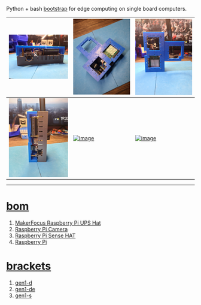 Python + bash <a href="https://github.com/kamangir/blue-sbc">bootstrap</a> for edge computing on single board computers.

| [![image](../images/skateboard-2.jpg)](#) | [![image](../images/skateboard-3.jpg)](#) | [![image](../images/skateboard-4.jpg)](#) |
| --- | --- | --- |
| [![image](../images/skateboard-5.jpg)](#) | [![image](../images/skateboard-6.jpg)](#) | [![image](../images/skateboard-7.jpg)](#) |

---

# [bom](../parts.md)

1. [MakerFocus Raspberry Pi UPS Hat](../parts.md#makerfocus-raspberry-pi-ups-hat)
1. [Raspberry Pi Camera](../parts.md#raspberry-pi-camera)
1. [Raspberry Pi Sense HAT](../parts.md#raspberry-pi-sense-hat)
1. [Raspberry Pi](../parts.md#raspberry-pi)

# [brackets](../brackets)

1. [gen1-d](../brackets/gen1-d/gen1-d.stl)
1. [gen1-de](../brackets/gen1-de/gen1-de.stl)
1. [gen1-s](../brackets/gen1-s/gen1-s.stl)

